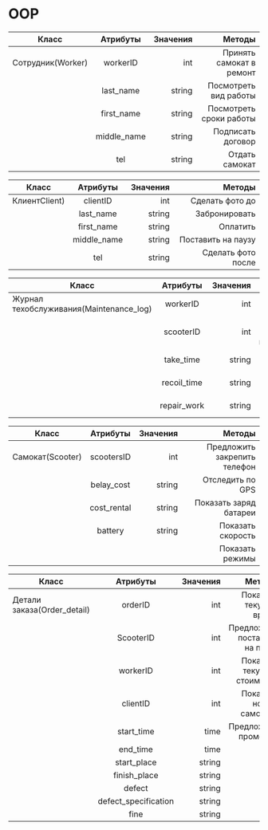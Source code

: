 # OOP
| Класс      | Атрибуты         | Значения  |       Методы      |
| ------------- |:-------------:| -----:|  -----:  |
| Сотрудник(Worker)    | workerID| int |     Принять самокат в ремонт |
|     | last_name     |   string |                    Посмотреть вид работы|
| | first_name   |    string|Посмотреть сроки работы| 
| |   middle_name            |    string   |        Подписать договор     |
| |      tel         |      string |        Отдать самокат        |


| Класс      | Атрибуты         | Значения  |       Методы      |
| ------------- |:-------------:| -----:|  -----:  |
|  КлиентClient)    | сlientID| int |    Сделать фото до|
|     | last_name     |   string |                     Забронировать |
| | first_name   |    string|Оплатить| 
| |   middle_name            |    string   |        Поставить на паузу     |
| |      tel         |      string |        Сделать фото после    |











|  Класс    |      Атрибуты    | Значения  |Методы|
| ------------- |:-------------:| -----:|  -----:  |        
|   Журнал техобслуживания(Maintenance_log)| workerID|  int     |Показать стоимость |
|  |     scooterID |   int  |       Показать перечень неисправностей    |
| |   take_time           |    string  |          Показать дату выдачи |
| |     recoil_time        |      string |     Запросить подпись   |
| |     repair_work       |      string |     Показать вид работы   |



|  Класс    |      Атрибуты    | Значения  |Методы|
| ------------- |:-------------:| -----:|  -----:  |    
|  Самокат(Scooter)  | scootersID | int |     Предложить закрепить телефон     |
|     |   belay_cost   | string |               Отследить по GPS    |
| |   сost_rental          |    string   |           Показать заряд батареи   |
| |     battery       |      string |           Показать скорость           |
| |        |                        |           Показать режимы          |



|  Класс    |      Атрибуты    | Значения  |Методы|
| ------------- |:-------------:| -----:|  -----:  |  
|   Детали заказа(Order_detail)  | orderID| int |Показать текущее время|
|     |    ScooterID    | int |Предложить поставить на паузу|
|  |     workerID |   int  |Показать текущую стоимость|
| |   clientID          |    int  |Показать номер самоката|
| |     start_time       |      time|Предложить промокод|
| |     end_time    |      time |
| |   start_place         |    string   |
| |     finish_place       |      string |
| |     defect   |      string |
| |     defect_specification      |      string |
| |     fine  |      string |

